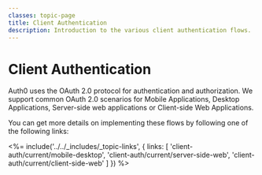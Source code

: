 ```yaml
---
classes: topic-page
title: Client Authentication
description: Introduction to the various client authentication flows.
---
```


<div class="topic-page-header">
  <div data-name="example" class="topic-page-badge"></div>
  <h1>Client Authentication</h1>
  <p>
    Auth0 uses the OAuth 2.0 protocol for authentication and authorization. We support common OAuth 2.0 scenarios for Mobile Applications, Desktop Applications, Server-side web applications or Client-side Web Applications.
  </p>
</div>

You can get more details on implementing these flows by following one of the following links:

<%= include('../../_includes/_topic-links', { links: [
  'client-auth/current/mobile-desktop',
  'client-auth/current/server-side-web',
  'client-auth/current/client-side-web'
] }) %>
